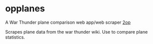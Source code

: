 # opplanes
A War Thunder plane comparison web app/web scraper
[2op](http://2op.meteor.com)

Scrapes plane data from the war thunder wiki. Use to compare plane statistics.
